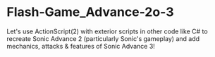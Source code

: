 # Flash-Game_Advance-2o-3
Let's use ActionScript(2) with exterior scripts in other code like C# to recreate Sonic Advance 2 (particularly Sonic's gameplay) and add mechanics, attacks &amp; features of Sonic Advance 3!
